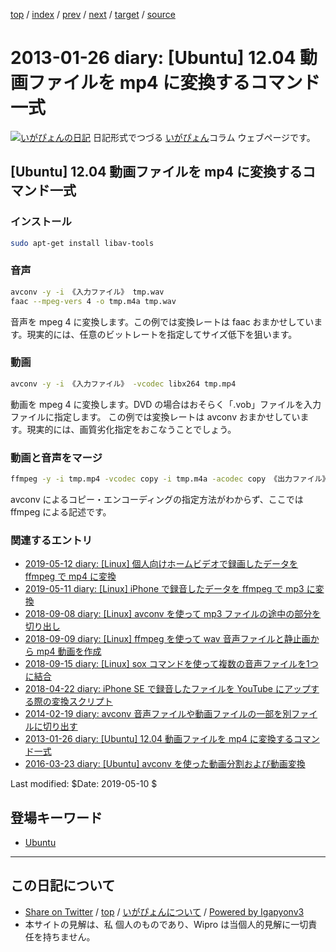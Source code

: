 [top](../index.html) 
 / [index](index.html) 
 / [prev](ig130125.html) 
 / [next](ig130128.html) 
 / [target](http://www.igapyon.jp/igapyon/diary/2013/ig130126.html) 
 / [source](https://github.com/igapyon/diary/blob/master/2013/ig130126.src.md) 

2013-01-26 diary: [Ubuntu] 12.04 動画ファイルを mp4 に変換するコマンド一式
=====================================================================================================
[![いがぴょんの日記](http://www.igapyon.jp/igapyon/diary/images/iga200306s.jpg "いがぴょん")](http://www.igapyon.jp/igapyon/diary/memo/memoigapyon.html) 日記形式でつづる [いがぴょん](http://www.igapyon.jp/igapyon/diary/memo/memoigapyon.html)コラム ウェブページです。

## [Ubuntu] 12.04 動画ファイルを mp4 に変換するコマンド一式

### インストール

```sh
sudo apt-get install libav-tools 
```

### 音声

```sh
avconv -y -i 《入力ファイル》 tmp.wav
faac --mpeg-vers 4 -o tmp.m4a tmp.wav
```

音声を mpeg 4 に変換します。この例では変換レートは faac おまかせしています。現実的には、任意のビットレートを指定してサイズ低下を狙います。

### 動画

```sh
avconv -y -i 《入力ファイル》 -vcodec libx264 tmp.mp4
```

動画を mpeg 4 に変換します。DVD の場合はおそらく「.vob」ファイルを入力ファイルに指定します。
この例では変換レートは avconv おまかせしています。現実的には、画質劣化指定をおこなうことでしょう。

### 動画と音声をマージ

```sh
ffmpeg -y -i tmp.mp4 -vcodec copy -i tmp.m4a -acodec copy 《出力ファイル》
```

avconv によるコピー・エンコーディングの指定方法がわからず、ここでは ffmpeg による記述です。

### 関連するエントリ

- [2019-05-12 diary: [Linux] 個人向けホームビデオで録画したデータを ffmpeg で mp4 に変換](http://www.igapyon.jp/igapyon/diary/2019/ig190512.html)
- [2019-05-11 diary: [Linux] iPhone で録音したデータを ffmpeg で mp3 に変換](http://www.igapyon.jp/igapyon/diary/2019/ig190511.html)
- [2018-09-08 diary: [Linux] avconv を使って mp3 ファイルの途中の部分を切り出し](http://www.igapyon.jp/igapyon/diary/2018/ig180908.html)
- [2018-09-09 diary: [Linux] ffmpeg を使って wav 音声ファイルと静止画から mp4 動画を作成](http://www.igapyon.jp/igapyon/diary/2018/ig180909.html)
- [2018-09-15 diary: [Linux] sox コマンドを使って複数の音声ファイルを1つに結合](http://www.igapyon.jp/igapyon/diary/2018/ig180915.html)
- [2018-04-22 diary: iPhone SE で録音したファイルを YouTube にアップする際の変換スクリプト](http://www.igapyon.jp/igapyon/diary/2018/ig180422.html)
- [2014-02-19 diary: avconv 音声ファイルや動画ファイルの一部を別ファイルに切り出す](http://www.igapyon.jp/igapyon/diary/2014/ig140219.html)
- [2013-01-26 diary: [Ubuntu] 12.04 動画ファイルを mp4 に変換するコマンド一式](http://www.igapyon.jp/igapyon/diary/2013/ig130126.html)
- [2016-03-23 diary: [Ubuntu] avconv を使った動画分割および動画変換](http://www.igapyon.jp/igapyon/diary/2016/ig160323.html)

Last modified: $Date: 2019-05-10 $

## 登場キーワード

* [Ubuntu](../keyword/ubuntu.html)

----------------------------------------------------------------------------------------------------

## この日記について

* [Share on Twitter](https://twitter.com/intent/tweet?hashtags=igapyon%2Cdiary%2C%E3%81%84%E3%81%8C%E3%81%B4%E3%82%87%E3%82%93%2CUbuntu&text=%5BUbuntu%5D+12.04+%E5%8B%95%E7%94%BB%E3%83%95%E3%82%A1%E3%82%A4%E3%83%AB%E3%82%92+mp4+%E3%81%AB%E5%A4%89%E6%8F%9B%E3%81%99%E3%82%8B%E3%82%B3%E3%83%9E%E3%83%B3%E3%83%89%E4%B8%80%E5%BC%8F&url=http%3A%2F%2Fwww.igapyon.jp%2Figapyon%2Fdiary%2F2013%2Fig130126.html) / [top](../index.html) / [いがぴょんについて](http://www.igapyon.jp/igapyon/diary/memo/memoigapyon.html) / [Powered by Igapyonv3](https://github.com/igapyon/igapyonv3)
* 本サイトの見解は、私 個人のものであり、Wipro は当個人的見解に一切責任を持ちません。 
